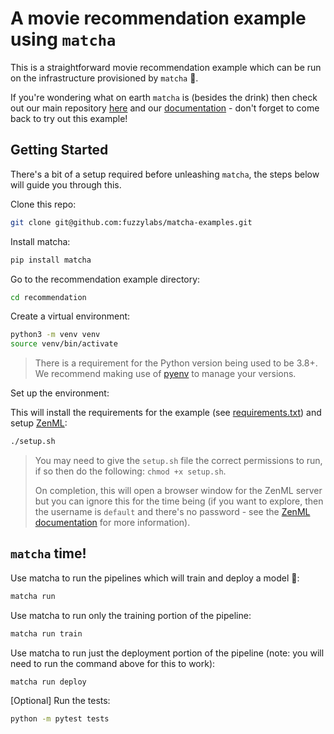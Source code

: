 # A movie recommendation example using `matcha`

This is a straightforward movie recommendation example which can be run on the infrastructure provisioned by `matcha` 🍵. 

If you're wondering what on earth `matcha` is (besides the drink) then check out our main repository [here](https://github.com/fuzzylabs/matcha) and our [documentation](LINK) - don't forget to come back to try out this example!

## Getting Started

There's a bit of a setup required before unleashing `matcha`, the steps below will guide you through this.

Clone this repo:

```bash
git clone git@github.com:fuzzylabs/matcha-examples.git
```

Install matcha:

```bash
pip install matcha
```

Go to the recommendation example directory:

```bash
cd recommendation
```

Create a virtual environment:

```bash
python3 -m venv venv 
source venv/bin/activate
```

> There is a requirement for the Python version being used to be 3.8+. We recommend making use of [pyenv](https://github.com/pyenv/pyenv) to manage your versions.

Set up the environment:

This will install the requirements for the example (see [requirements.txt](requirements.txt)) and setup [ZenML](https://docs.zenml.io/getting-started/introduction):

```bash
./setup.sh
```

> You may need to give the `setup.sh` file the correct permissions to run, if so then do the following: `chmod +x setup.sh`.
>
> On completion, this will open a browser window for the ZenML server but you can ignore this for the time being (if you want to explore, then the username is `default` and there's no password - see the [ZenML documentation](https://docs.zenml.io/getting-started/introduction) for more information).

## `matcha` time!

Use matcha to run the pipelines which will train and deploy a model 🍵:

```bash
matcha run
```

Use matcha to run only the training portion of the pipeline:

```bash
matcha run train
```

Use matcha to run just the deployment portion of the pipeline (note: you will need to run the command above for this to work):

```bash
matcha run deploy
```

[Optional] Run the tests:
```bash
python -m pytest tests
```